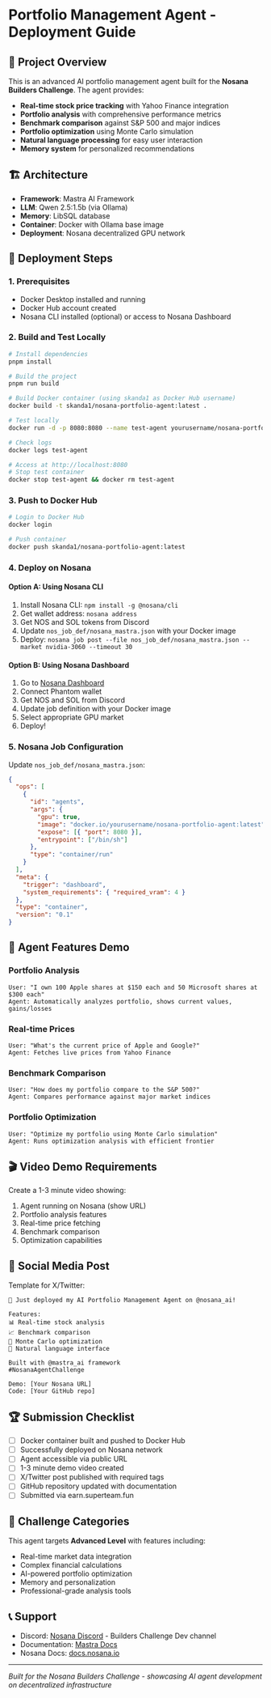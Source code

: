 # Portfolio Management Agent - Deployment Guide

## 🎯 Project Overview

This is an advanced AI portfolio management agent built for the **Nosana Builders Challenge**. The agent provides:

- **Real-time stock price tracking** with Yahoo Finance integration
- **Portfolio analysis** with comprehensive performance metrics
- **Benchmark comparison** against S&P 500 and major indices
- **Portfolio optimization** using Monte Carlo simulation
- **Natural language processing** for easy user interaction
- **Memory system** for personalized recommendations

## 🏗️ Architecture

- **Framework**: Mastra AI Framework
- **LLM**: Qwen 2.5:1.5b (via Ollama)
- **Memory**: LibSQL database
- **Container**: Docker with Ollama base image
- **Deployment**: Nosana decentralized GPU network

## 🚀 Deployment Steps

### 1. Prerequisites

- Docker Desktop installed and running
- Docker Hub account created
- Nosana CLI installed (optional) or access to Nosana Dashboard

### 2. Build and Test Locally

```bash
# Install dependencies
pnpm install

# Build the project
pnpm run build

# Build Docker container (using skanda1 as Docker Hub username)
docker build -t skanda1/nosana-portfolio-agent:latest .

# Test locally
docker run -d -p 8080:8080 --name test-agent yourusername/nosana-portfolio-agent:latest

# Check logs
docker logs test-agent

# Access at http://localhost:8080
# Stop test container
docker stop test-agent && docker rm test-agent
```

### 3. Push to Docker Hub

```bash
# Login to Docker Hub
docker login

# Push container
docker push skanda1/nosana-portfolio-agent:latest
```

### 4. Deploy on Nosana

#### Option A: Using Nosana CLI

1. Install Nosana CLI: `npm install -g @nosana/cli`
2. Get wallet address: `nosana address`
3. Get NOS and SOL tokens from Discord
4. Update `nos_job_def/nosana_mastra.json` with your Docker image
5. Deploy: `nosana job post --file nos_job_def/nosana_mastra.json --market nvidia-3060 --timeout 30`

#### Option B: Using Nosana Dashboard

1. Go to [Nosana Dashboard](https://dashboard.nosana.com/deploy)
2. Connect Phantom wallet
3. Get NOS and SOL from Discord
4. Update job definition with your Docker image
5. Select appropriate GPU market
6. Deploy!

### 5. Nosana Job Configuration

Update `nos_job_def/nosana_mastra.json`:

```json
{
  "ops": [
    {
      "id": "agents",
      "args": {
        "gpu": true,
        "image": "docker.io/yourusername/nosana-portfolio-agent:latest",
        "expose": [{ "port": 8080 }],
        "entrypoint": ["/bin/sh"]
      },
      "type": "container/run"
    }
  ],
  "meta": {
    "trigger": "dashboard",
    "system_requirements": { "required_vram": 4 }
  },
  "type": "container",
  "version": "0.1"
}
```

## 📝 Agent Features Demo

### Portfolio Analysis

```
User: "I own 100 Apple shares at $150 each and 50 Microsoft shares at $300 each"
Agent: Automatically analyzes portfolio, shows current values, gains/losses
```

### Real-time Prices

```
User: "What's the current price of Apple and Google?"
Agent: Fetches live prices from Yahoo Finance
```

### Benchmark Comparison

```
User: "How does my portfolio compare to the S&P 500?"
Agent: Compares performance against major market indices
```

### Portfolio Optimization

```
User: "Optimize my portfolio using Monte Carlo simulation"
Agent: Runs optimization analysis with efficient frontier
```

## 🎬 Video Demo Requirements

Create a 1-3 minute video showing:

1. Agent running on Nosana (show URL)
2. Portfolio analysis features
3. Real-time price fetching
4. Benchmark comparison
5. Optimization capabilities

## 📱 Social Media Post

Template for X/Twitter:

```
🚀 Just deployed my AI Portfolio Management Agent on @nosana_ai!

Features:
📊 Real-time stock analysis
📈 Benchmark comparison
🎯 Monte Carlo optimization
🧠 Natural language interface

Built with @mastra_ai framework
#NosanaAgentChallenge

Demo: [Your Nosana URL]
Code: [Your GitHub repo]
```

## 🏆 Submission Checklist

- [ ] Docker container built and pushed to Docker Hub
- [ ] Successfully deployed on Nosana network
- [ ] Agent accessible via public URL
- [ ] 1-3 minute demo video created
- [ ] X/Twitter post published with required tags
- [ ] GitHub repository updated with documentation
- [ ] Submitted via earn.superteam.fun

## 🎯 Challenge Categories

This agent targets **Advanced Level** with features including:

- Real-time market data integration
- Complex financial calculations
- AI-powered portfolio optimization
- Memory and personalization
- Professional-grade analysis tools

## 📞 Support

- Discord: [Nosana Discord](https://discord.gg/nosana-ai) - Builders Challenge Dev channel
- Documentation: [Mastra Docs](https://mastra.ai/en/docs)
- Nosana Docs: [docs.nosana.io](https://docs.nosana.io)

---

_Built for the Nosana Builders Challenge - showcasing AI agent development on decentralized infrastructure_
